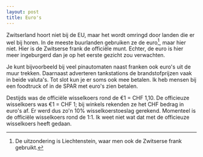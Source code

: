 ```yaml
---
layout: post
title: Euro's
---
```


Zwitserland hoort niet bij de EU, maar het wordt omringd door landen die er wel bij horen. In de meeste buurlanden gebruiken ze de euro[^1], maar hier niet. Hier is de Zwitserse frank de officiële munt. Echter, de euro is hier meer ingeburgerd dan je op het eerste gezicht zou verwachten.

Je kunt bijvoorbeeld bij veel pinautomaten naast franken ook euro's uit de muur trekken. Daarnaast adverteren tankstations de brandstofprijzen vaak in beide valuta's. Tot slot kun je er soms ook mee betalen. Ik heb mensen bij een foodtruck of in de SPAR met euro's zien betalen.

Destijds was de officiële wisselkoers rond de €1 = CHF 1,10. De officieuze wisselkoers was €1 = CHF 1; bij winkels rekenden ze het CHF bedrag in euro's af. Er werd dus zo'n 10% wisselkoerstoeslag gerekend. Momenteel is de officiële wisselkoers rond de 1:1. Ik weet niet wat dat met de officieuze wisselkoers heeft gedaan.

[^1]: De uitzondering is Liechtenstein, waar men ook de Zwitserse frank gebruikt.
